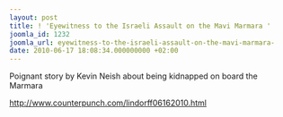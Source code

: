 ```yaml
---
layout: post
title: ! 'Eyewitness to the Israeli Assault on the Mavi Marmara '
joomla_id: 1232
joomla_url: eyewitness-to-the-israeli-assault-on-the-mavi-marmara-
date: 2010-06-17 18:08:34.000000000 +02:00
---
```

<p>Poignant story by Kevin Neish about being kidnapped on board the Marmara</p>
<p><a href="http://www.counterpunch.com/lindorff06162010.html">http://www.counterpunch.com/lindorff06162010.html</a></p>
